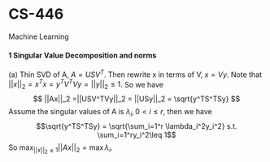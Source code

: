 # CS-446

Machine Learning
#### 1 Singular Value Decomposition and norms
(a) Thin SVD of A, $A = USV^T$. Then rewrite  x in terms of V, $x = Vy$. 
Note that $||x||_2 = x^Tx = y^TV^TVy = ||y||_2 \leq 1$.
So we have 
$$ ||Ax||_2 =||USV^TVy||_2 = ||USy||_2 = \sqrt{y^TS^TSy} $$
Assume the singular values of A is $\lambda_i, 0 < i \leq r$, then we have
$$\sqrt{y^TS^TSy} = \sqrt{\sum_i=1^r \lambda_i^2y_i^2} s.t. \sum_i=1^ry_i^2\leq 1$$
So $\max_{||x||_2\leq1}||Ax||_2 = \max \lambda_i$.
